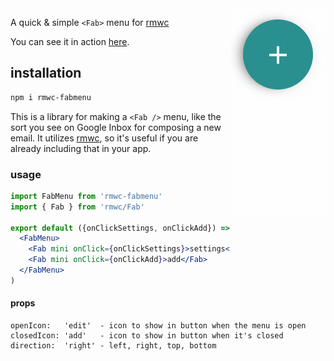 <img src="action.gif" align="right"/>

A quick & simple `<Fab>` menu for [rmwc](https://jamesmfriedman.github.io/rmwc/)

You can see it in action [here](http://konsumer.js.org/rmwc-fabmenu/).

## installation

```sh
npm i rmwc-fabmenu
```

This is a library for making a `<Fab />` menu, like the sort you see on Google Inbox for composing a new email. It utilizes [rmwc](https://jamesmfriedman.github.io/rmwc/), so it's useful if you are already including that in your app.

### usage

```jsx
import FabMenu from 'rmwc-fabmenu'
import { Fab } from 'rmwc/Fab'

export default ({onClickSettings, onClickAdd}) => (
  <FabMenu>
    <Fab mini onClick={onClickSettings}>settings</Fab>
    <Fab mini onClick={onClickAdd}>add</Fab>
  </FabMenu>
)
```

#### props

```
openIcon:   'edit'  - icon to show in button when the menu is open
closedIcon: 'add'   - icon to show in button when it's closed
direction:  'right' - left, right, top, bottom
```